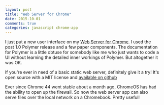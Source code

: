 ```yaml
---
layout: post
title: "Web Server for Chrome"
date: 2015-10-01
comments: true
categories: javascript chrome-app
---
```


I just put a new user interface on my [Web Server for Chrome](https://chrome.google.com/webstore/detail/web-server-for-chrome/ofhbbkphhbklhfoeikjpcbhemlocgigb).
I used the post 1.0 Polymer release and a few paper components. The documentation for Polymer is a little obtuse for somebody
like me who just wants to code a UI without learning the detailed inner workings of Polymer. But altogether it was OK.

If you're ever in need of a basic static web server, definitely give it a try! It's open source with a MIT license and [available on github](https://github.com/kzahel/web-server-chrome)

Ever since Chrome 44 went stable about a month ago, ChromeOS has had the ability to open up the firewall. So
now the web server app can also serve files over the local network on a Chromebook. Pretty useful!
